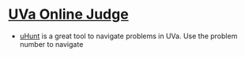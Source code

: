# [UVa Online Judge](https://onlinejudge.org/)
- [uHunt](https://uhunt.onlinejudge.org/) is a great tool to navigate problems in UVa. Use the problem number to navigate